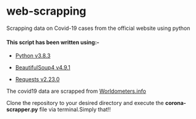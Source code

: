 # web-scrapping
Scrapping data on Covid-19 cases from the official website using python

#### This script has been written using:-

* [Python v3.8.3](https://www.python.org/downloads/)

* [BeautifulSoup4 v4.9.1](https://pypi.org/project/beautifulsoup4/)

* [Requests v2.23.0](https://pypi.org/project/requests/)

The covid19 data are scrapped from [Worldometers.info](https://www.worldometers.info/coronavirus/)

Clone the repository to your desired directory and execute the **corona-scrapper.py** file via terminal.Simply that!!
